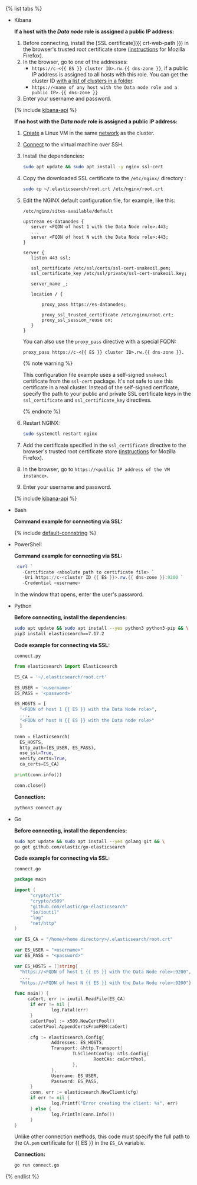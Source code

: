 {% list tabs %}

- Kibana

  
  **If a host with the _Data node_ role is assigned a public IP address:**
  1. Before connecting, install the [SSL certificate]({{ crt-web-path }}) in the browser's trusted root certificate store ([instructions](https://wiki.mozilla.org/PSM:Changing_Trust_Settings#Trusting_an_Additional_Root_Certificate) for Mozilla Firefox).
  1. In the browser, go to one of the addresses:
     - `https://c-<{{ ES }} cluster ID>.rw.{{ dns-zone }}`, if a public IP address is assigned to all hosts with this role. You can get the cluster ID [with a list of clusters in a folder](../../managed-elasticsearch/operations/cluster-list#list-clusters).
     - `https://<name of any host with the Data node role and a public IP>.{{ dns-zone }}`
  1. Enter your username and password.

  {% include [kibana-api](mes-kibana-api.md) %}

  **If no host with the _Data node_ role is assigned a public IP address:**
  1. [Create](../../compute/quickstart/quick-create-linux.md) a Linux VM in the same [network](../../vpc/concepts/network.md) as the cluster.
  1. [Connect](../../compute/operations/vm-connect/ssh.md) to the virtual machine over SSH.
  1. Install the dependencies:

     ```bash
     sudo apt update && sudo apt install -y nginx ssl-cert
     ```

  1. Copy the downloaded SSL certificate to the `/etc/nginx/` directory :

     ```bash
     sudo cp ~/.elasticsearch/root.crt /etc/nginx/root.crt
     ```

  1. Edit the NGINX default configuration file, for example, like this:

     `/etc/nginx/sites-available/default`
     ```nginx
     upstream es-datanodes {
        server <FQDN of host 1 with the Data Node role>:443;
        ...
        server <FQDN of host N with the Data Node role>:443;
     }

     server {
        listen 443 ssl;

        ssl_certificate /etc/ssl/certs/ssl-cert-snakeoil.pem;
        ssl_certificate_key /etc/ssl/private/ssl-cert-snakeoil.key;

        server_name _;

        location / {

            proxy_pass https://es-datanodes;

            proxy_ssl_trusted_certificate /etc/nginx/root.crt;
            proxy_ssl_session_reuse on;
        }
     }
     ```

     You can also use the `proxy_pass` directive with a special FQDN:
     ```nginx
     proxy_pass https://c-<{{ ES }} cluster ID>.rw.{{ dns-zone }}.
      ```

     {% note warning %}

     This configuration file example uses a self-signed `snakeoil` certificate from the `ssl-cert` package. It's not safe to use this certificate in a real cluster. Instead of the self-signed certificate, specify the path to your public and private SSL certificate keys in the `ssl_certificate` and `ssl_certificate_key` directives.

     {% endnote %}

  1. Restart NGINX:

     ```bash
     sudo systemctl restart nginx
     ```

  1. Add the certificate specified in the `ssl_certificate` directive to the browser's trusted root certificate store ([instructions](https://wiki.mozilla.org/PSM:Changing_Trust_Settings#Trusting_an_Additional_Root_Certificate) for Mozilla Firefox).

  1. In the browser, go to `https://<public IP address of the VM instance>`.

  1. Enter your username and password.

  {% include [kibana-api](mes-kibana-api.md) %}


- Bash

  **Command example for connecting via SSL:**

  {% include [default-connstring](./mes/default-connstring.md) %}

- PowerShell

  **Command example for connecting via SSL:**

  ```powershell
   curl `
     -Certificate <absolute path to certificate file> `
     -Uri https://c-<cluster ID {{ ES }}>.rw.{{ dns-zone }}:9200 `
     -Credential <username>
  ```

  In the window that opens, enter the user's password.

- Python

  **Before connecting, install the dependencies:**

  ```bash
  sudo apt update && sudo apt install --yes python3 python3-pip && \
  pip3 install elasticsearch==7.17.2
  ```

  **Code example for connecting via SSL:**

  `connect.py`
  ```python
  from elasticsearch import Elasticsearch

  ES_CA = '~/.elasticsearch/root.crt'

  ES_USER = '<username>'
  ES_PASS = '<password>'

  ES_HOSTS = [
    "<FQDN of host 1 {{ ES }} with the Data Node role>",
    ...,
    "<FQDN of host N {{ ES }} with the Data node role>"
    ]

  conn = Elasticsearch(
    ES_HOSTS,
    http_auth=(ES_USER, ES_PASS),
    use_ssl=True,
    verify_certs=True,
    ca_certs=ES_CA)

  print(conn.info())

  conn.close()
  ```

  **Connection:**

  ```bash
  python3 connect.py
  ```

- Go

  **Before connecting, install the dependencies:**

  ```bash
  sudo apt update && sudo apt install --yes golang git && \
  go get github.com/elastic/go-elasticsearch
  ```

  **Code example for connecting via SSL:**

  `connect.go`
  ```go
  package main

  import (
        "crypto/tls"
        "crypto/x509"
        "github.com/elastic/go-elasticsearch"
        "io/ioutil"
        "log"
        "net/http"
  )

  var ES_CA = "/home/<home directory>/.elasticsearch/root.crt"

  var ES_USER = "<username>"
  var ES_PASS = "<password>"

  var ES_HOSTS = []string{
    "https://<FQDN of host 1 {{ ES }} with the Data Node role>:9200",
    ...,
    "https://<FQDN of host N {{ ES }} with the Data Node role>:9200"}

  func main() {
       caCert, err := ioutil.ReadFile(ES_CA)
        if err != nil {
                log.Fatal(err)
        }
        caCertPool := x509.NewCertPool()
        caCertPool.AppendCertsFromPEM(caCert)

        cfg := elasticsearch.Config{
                Addresses: ES_HOSTS,
                Transport: &http.Transport{
                        TLSClientConfig: &tls.Config{
                                RootCAs: caCertPool,
                        },
                },
                Username: ES_USER,
                Password: ES_PASS,
        }
        conn, err := elasticsearch.NewClient(cfg)
        if err != nil {
                log.Printf("Error creating the client: %s", err)
        } else {
                log.Println(conn.Info())
        }
  }
  ```

  Unlike other connection methods, this code must specify the full path to the `CA.pem` certificate for {{ ES }} in the `ES_CA` variable.

  **Connection:**

  ```bash
  go run connect.go
  ```

{% endlist %}
